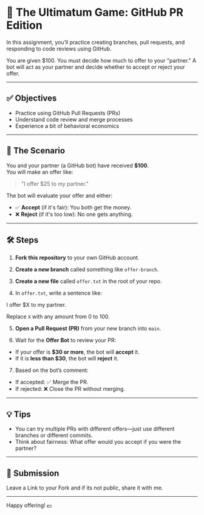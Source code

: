 # 💸 The Ultimatum Game: GitHub PR Edition

In this assignment, you’ll practice creating branches, pull requests, and responding to code reviews using GitHub.

You are given $100. You must decide how much to offer to your "partner." A bot will act as your partner and decide whether to accept or reject your offer.

---

## ✅ Objectives

- Practice using GitHub Pull Requests (PRs)
- Understand code review and merge processes
- Experience a bit of behavioral economics

---

## 🧪 The Scenario

You and your partner (a GitHub bot) have received **$100**.  
You will make an offer like:

> "I offer $25 to my partner."

The bot will evaluate your offer and either:

- ✅ **Accept** (if it's fair): You both get the money.
- ❌ **Reject** (if it's too low): No one gets anything.

---

## 🛠️ Steps

1. **Fork this repository** to your own GitHub account.

2. **Create a new branch** called something like `offer-branch`.

3. **Create a new file** called `offer.txt` in the root of your repo.

4. In `offer.txt`, write a sentence like:

I offer $X to my partner.

Replace `X` with any amount from 0 to 100.

5. **Open a Pull Request (PR)** from your new branch into `main`.

6. Wait for the **Offer Bot** to review your PR:
- If your offer is **$30 or more**, the bot will **accept** it.
- If it is **less than $30**, the bot will **reject** it.

7. Based on the bot’s comment:
- If accepted: ✅ Merge the PR.
- If rejected: ❌ Close the PR without merging.

---

## 💡 Tips

- You can try multiple PRs with different offers—just use different branches or different commits.
- Think about fairness: What offer would you accept if you were the partner?

---

## 💾 Submission

Leave a Link to your Fork and if its not public, share it with me.

---

Happy offering! 💵

